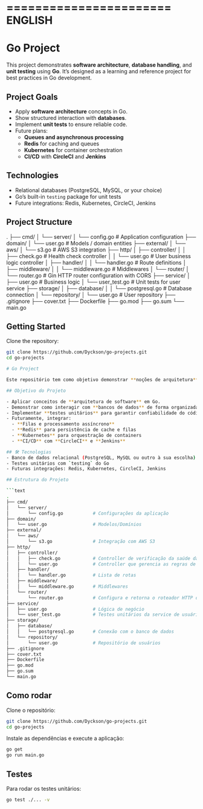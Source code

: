 =======================
        ENGLISH
=======================

# Go Project

This project demonstrates **software architecture**, **database handling**, and **unit testing** using **Go**. It’s designed as a learning and reference project for best practices in Go development.

## Project Goals

- Apply **software architecture** concepts in Go.
- Show structured interaction with **databases**.
- Implement **unit tests** to ensure reliable code.
- Future plans:
  - **Queues and asynchronous processing**
  - **Redis** for caching and queues
  - **Kubernetes** for container orchestration
  - **CI/CD** with **CircleCI** and **Jenkins**

## Technologies

- Relational databases (PostgreSQL, MySQL, or your choice)
- Go’s built-in `testing` package for unit tests
- Future integrations: Redis, Kubernetes, CircleCI, Jenkins

## Project Structure

.
├── cmd/
│   └── server/
│       └── config.go           # Application configuration
├── domain/
│   └── user.go                 # Models / domain entities
├── external/
│   └── aws/
│       └── s3.go               # AWS S3 integration
├── http/
│   ├── controller/
│   │   ├── check.go            # Health check controller
│   │   └── user.go             # User business logic controller
│   ├── handler/
│   │   └── handler.go          # Route definitions
│   ├── middleware/
│   │   └── middleware.go       # Middlewares
│   └── router/
│       └── router.go           # Gin HTTP router configuration with CORS
├── service/
│   ├── user.go                 # Business logic
│   └── user_test.go            # Unit tests for user service
├── storage/
│   ├── database/
│   │   └── postgresql.go       # Database connection
│   └── repository/
│       └── user.go             # User repository
├── .gitignore
├── cover.txt
├── Dockerfile
├── go.mod
├── go.sum
└── main.go

## Getting Started

Clone the repository:

```bash
git clone https://github.com/Dyckson/go-projects.git
cd go-projects

# Go Project

Este repositório tem como objetivo demonstrar **noções de arquitetura**, **manipulação de banco de dados** e **testes unitários** utilizando a linguagem **Go**.  

## Objetivo do Projeto

- Aplicar conceitos de **arquitetura de software** em Go.  
- Demonstrar como interagir com **bancos de dados** de forma organizada.  
- Implementar **testes unitários** para garantir confiabilidade do código.  
- Futuramente, integrar:
  - **Filas e processamento assíncrono**  
  - **Redis** para persistência de cache e filas  
  - **Kubernetes** para orquestração de containers  
  - **CI/CD** com **CircleCI** e **Jenkins**

## 🛠 Tecnologias
- Banco de dados relacional (PostgreSQL, MySQL ou outro à sua escolha)  
- Testes unitários com `testing` do Go  
- Futuras integrações: Redis, Kubernetes, CircleCI, Jenkins

## Estrutura do Projeto

```text
.
├── cmd/
│   └── server/
│       └── config.go           # Configurações da aplicação
├── domain/
│   └── user.go                 # Modelos/Domínios
├── external/
│   └── aws/
│       └── s3.go               # Integração com AWS S3
├── http/
│   ├── controller/
│   │   ├── check.go            # Controller de verificação da saúde da aplicação
│   │   └── user.go             # Controller que gerencia as regras de negócios dos usuários
│   ├── handler/
│   │   └── handler.go          # Lista de rotas
│   ├── middleware/
│   │   └── middleware.go       # Middlewares
│   └── router/
│       └── router.go           # Configura e retorna o roteador HTTP do Gin com CORS 
├── service/
│   ├── user.go                 # Lógica de negócio
│   └── user_test.go            # Testes unitários da service de usuários
├── storage/
│   ├── database/
│   │   └── postgresql.go       # Conexão com o banco de dados
│   └── repository/
│       └── user.go             # Repositório de usuários
├── .gitignore
├── cover.txt
├── Dockerfile
├── go.mod
├── go.sum
└── main.go

```

## Como rodar

Clone o repositório:

```bash
git clone https://github.com/Dyckson/go-projects.git
cd go-projects
```

Instale as dependências e execute a aplicação:

```bash
go get
go run main.go
```

## Testes

Para rodar os testes unitários:

```bash
go test ./... -v
```
